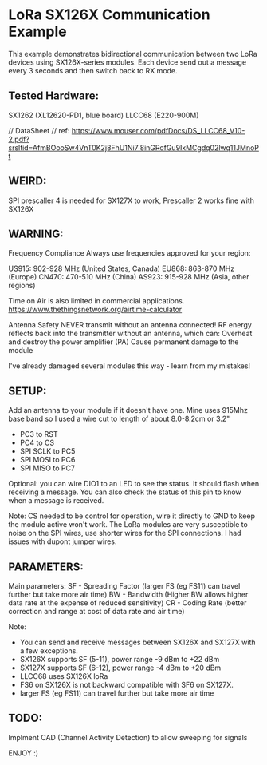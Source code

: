 # LoRa SX126X Communication Example
This example demonstrates bidirectional communication between two 
LoRa devices using SX126X-series modules. Each device send out a message
every 3 seconds and then switch back to RX mode.

## Tested Hardware:

SX1262 (XL12620-PD1, blue board)
LLCC68 (E220-900M)

// DataSheet
// ref: https://www.mouser.com/pdfDocs/DS_LLCC68_V10-2.pdf?srsltid=AfmBOooSw4VnT0K2j8FhU1Ni7i8inGRofGu9IxMCgdq02lwq11JMnoPt

## WEIRD:

SPI prescaller 4 is needed for SX127X to work, Prescaller 2 works fine with SX126X

## WARNING:

Frequency Compliance
Always use frequencies approved for your region:

US915: 902-928 MHz (United States, Canada)
EU868: 863-870 MHz (Europe)
CN470: 470-510 MHz (China)
AS923: 915-928 MHz (Asia, other regions)

Time on Air is also limited in commercial applications.
https://www.thethingsnetwork.org/airtime-calculator

Antenna Safety
NEVER transmit without an antenna connected! RF energy reflects back into the transmitter without an antenna, which can:
Overheat and destroy the power amplifier (PA)
Cause permanent damage to the module

I've already damaged several modules this way - learn from my mistakes!

## SETUP:

Add an antenna to your module if it doesn't have one. Mine uses
915Mhz base band so I used a wire cut to length of about 8.0-8.2cm or 3.2"

- PC3 to RST
- PC4 to CS
- SPI SCLK to PC5
- SPI MOSI to PC6
- SPI MISO to PC7

Optional: you can wire DIO1 to an LED to see the status. It should
flash when receiving a message. You can also check the status of this pin to know when a message is received.

Note: CS needed to be control for operation, wire it directly to GND
to keep the module active won't work. The LoRa modules are very susceptible to noise on the SPI wires, use shorter wires for the SPI
connections. I had issues with dupont jumper wires.

## PARAMETERS:

Main parameters:
SF - Spreading Factor (larger FS (eg FS11) can travel further but take more air time)
BW - Bandwidth (Higher BW allows higher data rate at the expense of reduced sensitivity)
CR - Coding Rate (better correction and range at cost of data rate and air time)

Note:
- You can send and receive messages between SX126X and SX127X with a few exceptions.
- SX126X supports SF (5-11), power range -9 dBm to +22 dBm
- SX127X supports SF (6-12), power range -4 dBm to +20 dBm
- LLCC68 uses SX126X loRa
- FS6 on SX126X is not backward compatible with SF6 on SX127X.
- larger FS (eg FS11) can travel further but take more air time
  
## TODO:

Implment CAD (Channel Activity Detection) to allow sweeping for signals

ENJOY :)